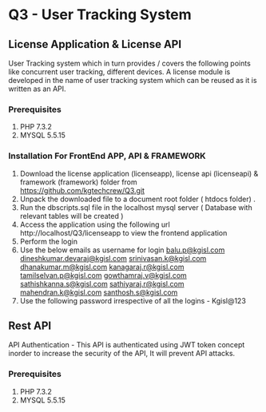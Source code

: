 # Q3 - User Tracking System

## License Application & License API

User Tracking system which in turn provides / covers the following points like concurrent user tracking, different devices.
A license module is developed in the name of user tracking system which can be reused as it is written as an API.  

### Prerequisites

1. PHP 7.3.2
2. MYSQL 5.5.15

### Installation For FrontEnd APP, API & FRAMEWORK

1. Download the license application (licenseapp), license api (licenseapi) & framework (framework) folder from https://github.com/kgtechcrew/Q3.git
2. Unpack the downloaded file to a document root folder ( htdocs folder) .
3. Run the dbscripts.sql file in the localhost mysql server ( Database with relevant tables will be created )
4. Access the application using the following url http://localhost/Q3/licenseapp to view the frontend application
5. Perform the login
6. Use the below emails as username for login
     balu.p@kgisl.com
     dineshkumar.devaraj@kgisl.com
     srinivasan.k@kgisl.com
     dhanakumar.m@kgisl.com
     kanagaraj.r@kgisl.com
     tamilselvan.p@kgisl.com
     gowthamraj.v@kgisl.com
     sathishkanna.s@kgisl.com
     sathiyaraj.r@kgisl.com
     mahendran.k@kgisl.com
     santhosh.s@kgisl.com
7. Use the following password irrespective of all the logins -  Kgisl@123

## Rest API
API Authentication - This API is authenticated using JWT token concept inorder to increase the security of the API, It will prevent API attacks.

### Prerequisites

1. PHP 7.3.2
2. MYSQL 5.5.15
